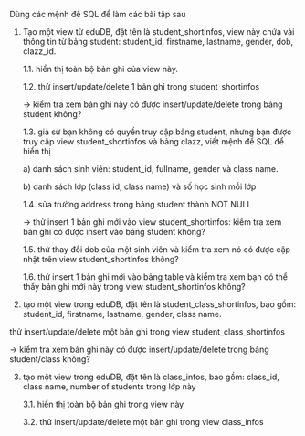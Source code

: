 Dùng các mệnh đề SQL để làm các bài tập sau
1. Tạo một view từ eduDB, đặt tên là student_shortinfos, view này chứa vài thông tin từ bảng student: student_id, firstname, lastname, gender, dob, clazz_id.

   1.1. hiển thị toàn bộ bản ghi của view này.

   1.2. thử insert/update/delete 1 bản ghi trong student_shortinfos

   -> kiểm tra xem bản ghi này có được insert/update/delete trong bảng student không?

   1.3. giả sử bạn không có quyền truy cập bảng student, nhưng bạn được truy cập view student_shortinfos và bảng clazz, viết mệnh đề SQL để hiển thị

     a) danh sách sinh viên: student_id, fullname, gender và class name.

     b) danh sách lớp (class id, class name) và số học sinh mỗi lớp

   1.4. sửa trường address trong bảng student thành NOT NULL

   -> thử insert 1 bản ghi mới vào view student_shortinfos: kiểm tra xem bản ghi có được insert vào bảng student không?

   1.5. thử thay đổi dob của một sinh viên và kiểm tra xem nó có được cập nhật trên view student_shortinfos không?

   1.6. thử insert 1 bản ghi mới vào bảng table và kiểm tra xem bạn có thể thấy bản ghi mới này trong view student_shortinfos không?

2. tạo một view trong eduDB, đặt tên là student_class_shortinfos, bao gồm: student_id, firstname, lastname, gender, class name.

thử insert/update/delete một bản ghi trong view student_class_shortinfos

-> kiểm tra xem bản ghi này có được insert/update/delete trong bảng student/class không?

3. tạo một view trong eduDB, đặt tên là class_infos, bao gồm: class_id, class name, number of students trong lớp này

   3.1. hiển thị toàn bộ bản ghi trong view này

   3.2. thử insert/update/delete một bản ghi trong view class_infos
